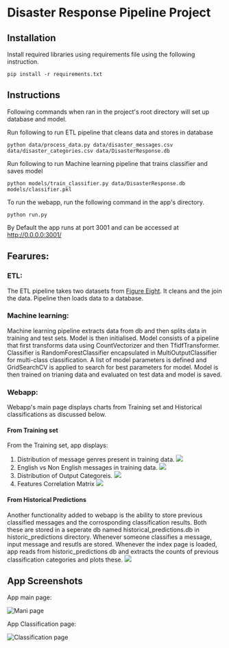 # Disaster Response Pipeline Project


## Installation
Install required libraries using requirements file using the following instruction.
```
pip install -r requirements.txt 
```
## Instructions
Following commands when ran in the project's root directory will set up database and model.

Run following to run ETL pipeline that cleans data and stores in database
```
python data/process_data.py data/disaster_messages.csv data/disaster_categories.csv data/DisasterResponse.db
```

Run following to run Machine learning pipeline that trains classifier and saves model
```
python models/train_classifier.py data/DisasterResponse.db models/classifier.pkl
```
To run the webapp, run the following command in the app's directory.
```
python run.py
```
By Default the app runs at port 3001 and can be accessed at http://0.0.0.0:3001/

## Fearures:
### ETL:
The ETL pipeline takes two datasets from [Figure Eight](https://www.figure-eight.com/). It cleans and the join the data. Pipeline then loads data to a database.

### Machine learning:
Machine learning pipeline extracts data from db and then splits data in training and test sets.
Model is then initialised. Model consists of a pipeline that first transforms data using CountVectorizer and then TfidfTransformer. Classifier is RandomForestClassifier encapsulated in MultiOutputClassifier for multi-class classification. A list of model parameters is defined and GridSearchCV is applied to search for best parameters for model.
Model is then trained on trianing data and evaluated on test data and model is saved.

### Webapp:
Webapp's main page displays charts from Training set and Historical classifications as discussed below.
#### From Training set
From the Training set, app displays:
1. Distribution of message genres present in training data.
![](https://github.com/nauman-zahoor/disaster_response_pipeline_project/blob/main/images/distribution_of_message_genres.png?raw=true)
2. English vs Non English messages in training data.
![](https://github.com/nauman-zahoor/disaster_response_pipeline_project/blob/main/images/English_vs_nonenglish_messages.png?raw=true)
3. Distribution of Output Categoreis.
![](https://github.com/nauman-zahoor/disaster_response_pipeline_project/blob/main/images/output_category_distribution.png?raw=true)
4. Features Correlation Matrix
![](https://github.com/nauman-zahoor/disaster_response_pipeline_project/blob/main/images/fearures_correlation.png?raw=true)

 
#### From Historical Predictions
Another functionality added to webapp is the ability to store previous classified messages and the corrosponding classification results. Both these are stored in a seperate db named historical_predictions.db in historic_predictions directory. Whenever someone classifies a message, input message and resutls are stored. 
Whenever the index page is loaded, app reads from historic_predictions db and extracts the counts of previous classification categories and plots these. 
![](https://github.com/nauman-zahoor/disaster_response_pipeline_project/blob/main/images/historical_prediction_categories.png?raw=true)


## App Screenshots
App main page:

![Mani page](https://github.com/nauman-zahoor/disaster_response_pipeline_project/blob/main/images/webapp_index-page.png?raw=true)

App Classification page:

![Classification page](https://github.com/nauman-zahoor/disaster_response_pipeline_project/blob/main/images/webapp_classification_page.png?raw=true)

